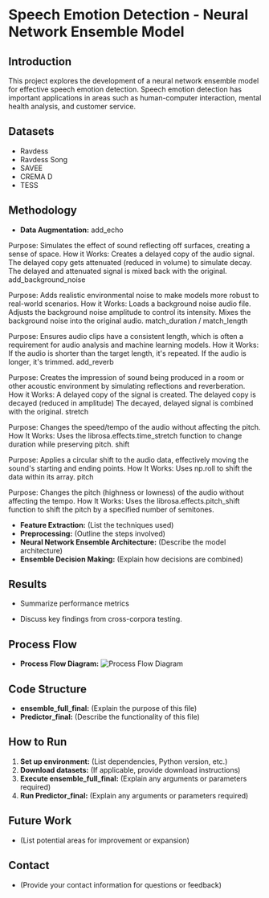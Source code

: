# Speech Emotion Detection - Neural Network Ensemble Model

## Introduction

This project explores the development of a neural network ensemble model for effective speech emotion detection. Speech emotion detection has important applications in areas such as human-computer interaction, mental health analysis, and customer service.

## Datasets

* Ravdess
* Ravdess Song
* SAVEE
* CREMA D
* TESS

## Methodology

* **Data Augmentation:**
add_echo

Purpose: Simulates the effect of sound reflecting off surfaces, creating a sense of space.
How it Works:
Creates a delayed copy of the audio signal.
The delayed copy gets attenuated (reduced in volume) to simulate decay.
The delayed and attenuated signal is mixed back with the original.
add_background_noise

Purpose: Adds realistic environmental noise to make models more robust to real-world scenarios.
How it Works:
Loads a background noise audio file.
Adjusts the background noise amplitude to control its intensity.
Mixes the background noise into the original audio.
match_duration / match_length

Purpose: Ensures audio clips have a consistent length, which is often a requirement for audio analysis and machine learning models.
How it Works:
If the audio is shorter than the target length, it's repeated.
If the audio is longer, it's trimmed.
add_reverb

Purpose: Creates the impression of sound being produced in a room or other acoustic environment by simulating reflections and reverberation.
How it Works:
A delayed copy of the signal is created.
The delayed copy is decayed (reduced in amplitude)
The decayed, delayed signal is combined with the original.
stretch

Purpose: Changes the speed/tempo of the audio without affecting the pitch.
How It Works: Uses the librosa.effects.time_stretch function to change duration while preserving pitch.
shift

Purpose: Applies a circular shift to the audio data, effectively moving the sound's starting and ending points.
How It Works: Uses np.roll to shift the data within its array.
pitch

Purpose: Changes the pitch (highness or lowness) of the audio without affecting the tempo.
How It Works: Uses the librosa.effects.pitch_shift function to shift the pitch by a specified number of semitones.

* **Feature Extraction:** (List the techniques used)
* **Preprocessing:** (Outline the steps involved)
* **Neural Network Ensemble Architecture:** (Describe the model architecture)
* **Ensemble Decision Making:** (Explain how decisions are combined)

## Results

* Summarize performance metrics


* Discuss key findings from cross-corpora testing.

## Process Flow

* **Process Flow Diagram:** ![Process Flow Diagram](https://github.com/StephenJudeD/Speech-Emotion-Detection---Neural-Network-Ensemble-Model/assets/105487389/aa26ac67-48d3-4ebf-aa69-dd009cfcf634)

## Code Structure

* **ensemble_full_final:** (Explain the purpose of this file)
* **Predictor_final:** (Describe the functionality of this file)

## How to Run

1. **Set up environment:** (List dependencies, Python version, etc.)
2. **Download datasets:** (If applicable, provide download instructions)
3. **Execute ensemble_full_final:** (Explain any arguments or parameters required)
4. **Run Predictor_final:** (Explain any arguments or parameters required)

## Future Work

* (List potential areas for improvement or expansion)

## Contact

* (Provide your contact information for questions or feedback) 
